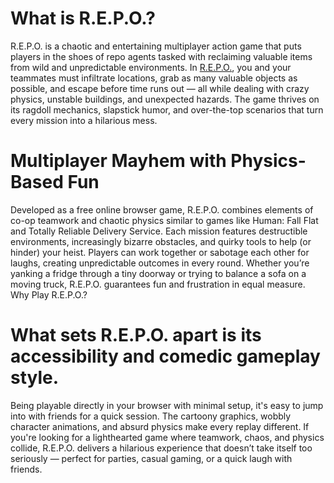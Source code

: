 # What is R.E.P.O.?
R.E.P.O. is a chaotic and entertaining multiplayer action game that puts players in the shoes of repo agents tasked with reclaiming valuable items from wild and unpredictable environments. In [R.E.P.O.](https://repoonline.io/), you and your teammates must infiltrate locations, grab as many valuable objects as possible, and escape before time runs out — all while dealing with crazy physics, unstable buildings, and unexpected hazards. The game thrives on its ragdoll mechanics, slapstick humor, and over-the-top scenarios that turn every mission into a hilarious mess.
# Multiplayer Mayhem with Physics-Based Fun
Developed as a free online browser game, R.E.P.O. combines elements of co-op teamwork and chaotic physics similar to games like Human: Fall Flat and Totally Reliable Delivery Service. Each mission features destructible environments, increasingly bizarre obstacles, and quirky tools to help (or hinder) your heist. Players can work together or sabotage each other for laughs, creating unpredictable outcomes in every round. Whether you’re yanking a fridge through a tiny doorway or trying to balance a sofa on a moving truck, R.E.P.O. guarantees fun and frustration in equal measure.
Why Play R.E.P.O.?
# What sets R.E.P.O. apart is its accessibility and comedic gameplay style. 
Being playable directly in your browser with minimal setup, it's easy to jump into with friends for a quick session. The cartoony graphics, wobbly character animations, and absurd physics make every replay different. If you're looking for a lighthearted game where teamwork, chaos, and physics collide, R.E.P.O. delivers a hilarious experience that doesn’t take itself too seriously — perfect for parties, casual gaming, or a quick laugh with friends.



